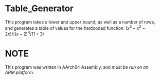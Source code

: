 # Table_Generator
This program takes a lower and upper bound, as well as a number of rows, and generates a table of values for the hardcoded function:
$(x^3-x^2-2x)/((x-2)^4/11+3)$

# NOTE
This program was written in AArch64 Assembly, and _must be run on an ARM platform_.
